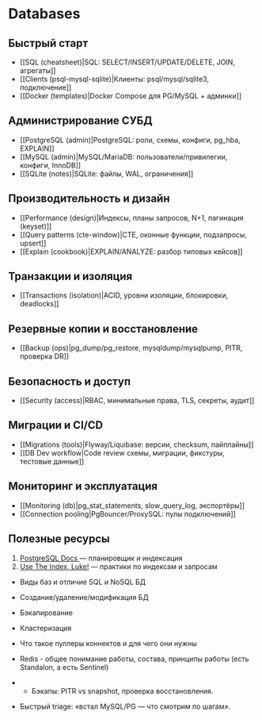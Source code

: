 # Databases

## Быстрый старт

- [[SQL (cheatsheet)|SQL: SELECT/INSERT/UPDATE/DELETE, JOIN, агрегаты]]
- [[Clients (psql-mysql-sqlite)|Клиенты: psql/mysql/sqlite3, подключение]]
- [[Docker (templates)|Docker Compose для PG/MySQL + админки]]

## Администрирование СУБД
- [[PostgreSQL (admin)|PostgreSQL: роли, схемы, конфиги, pg_hba, EXPLAIN]]
- [[MySQL (admin)|MySQL/MariaDB: пользователи/привилегии, конфиги, InnoDB]]
- [[SQLite (notes)|SQLite: файлы, WAL, ограничения]]

## Производительность и дизайн
- [[Performance (design)|Индексы, планы запросов, N+1, пагинация (keyset)]]
- [[Query patterns (cte-window)|CTE, оконные функции, подзапросы, upsert]]
- [[Explain (cookbook)|EXPLAIN/ANALYZE: разбор типовых кейсов]]

## Транзакции и изоляция
- [[Transactions (isolation)|ACID, уровни изоляции, блокировки, deadlocks]]

## Резервные копии и восстановление
- [[Backup (ops)|pg_dump/pg_restore, mysqldump/mysqlpump, PITR, проверка DR]]

## Безопасность и доступ
- [[Security (access)|RBAC, минимальные права, TLS, секреты, аудит]]

## Миграции и CI/CD
- [[Migrations (tools)|Flyway/Liquibase: версии, checksum, пайплайны]]
- [[DB Dev workflow|Code review схемы, миграции, фикстуры, тестовые данные]]

## Мониторинг и эксплуатация
- [[Monitoring (db)|pg_stat_statements, slow_query_log, экспортёры]]
- [[Connection pooling|PgBouncer/ProxySQL: пулы подключений]]

## Полезные ресурсы

1. [PostgreSQL Docs ](https://www.postgresql.org/docs/)— планировщик и индексация
2. [Use The Index, Luke!](https://use-the-index-luke.com/) — практики по индексам и запросам



- Виды баз и отличие SQL и NoSQL БД
- Создание/удаление/модификация БД
- Бэкапирование
- Кластеризация
- Что такое пуллеры коннектов и для чего они нужны
- Redis - общее понимание работы, состава, принципы работы (есть Standalon, а есть Sentinel)
- - Бэкапы: PITR vs snapshot, проверка восстановления.

- Быстрый triage: «встал MySQL/PG — что смотрим по шагам».